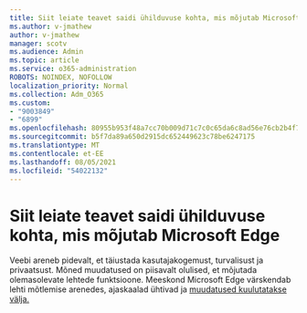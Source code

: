 ```yaml
---
title: Siit leiate teavet saidi ühilduvuse kohta, mis mõjutab Microsoft Edge
ms.author: v-jmathew
author: v-jmathew
manager: scotv
ms.audience: Admin
ms.topic: article
ms.service: o365-administration
ROBOTS: NOINDEX, NOFOLLOW
localization_priority: Normal
ms.collection: Adm_O365
ms.custom:
- "9003849"
- "6899"
ms.openlocfilehash: 80955b953f48a7cc70b009d71c7c0c65da6c8ad56e76cb2b4f76edd2486dc076
ms.sourcegitcommit: b5f7da89a650d2915dc652449623c78be6247175
ms.translationtype: MT
ms.contentlocale: et-EE
ms.lasthandoff: 08/05/2021
ms.locfileid: "54022132"
---
```

# <a name="learn-about-site-compatibilityaffecting-changes-coming-to-microsoft-edge"></a>Siit leiate teavet saidi ühilduvuse kohta, mis mõjutab Microsoft Edge

Veebi areneb pidevalt, et täiustada kasutajakogemust, turvalisust ja privaatsust. Mõned muudatused on piisavalt olulised, et mõjutada olemasolevate lehtede funktsioone. Meeskond Microsoft Edge värskendab lehti mõtlemise arenedes, ajaskaalad ühtivad ja [muudatused kuulutatakse välja.](https://go.microsoft.com/fwlink/?linkid=2135534)
